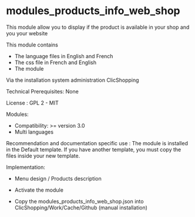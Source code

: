 # modules_products_info_web_shop

This module allow you to display if the product is available in your shop and you your website

This module contains

- The language files in English and French
- The css file in French and English
- The module
  
Via the installation system administration ClicShopping

Technical Prerequisites: None

License : GPL 2 - MIT

Modules:

- Compatibility: >= version 3.0
- Multi languages

Recommendation and documentation specific use :
The module is installed in the Default template.
If you have another template, you must copy the files inside your new template.

Implementation:

- Menu design / Products description
- Activate the module

- Copy the modules_products_info_web_shop.json into ClicShopping/Work/Cache/Github (manual installation)
